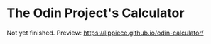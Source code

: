 # The Odin Project's Calculator
Not yet finished.
Preview: https://lippiece.github.io/odin-calculator/
